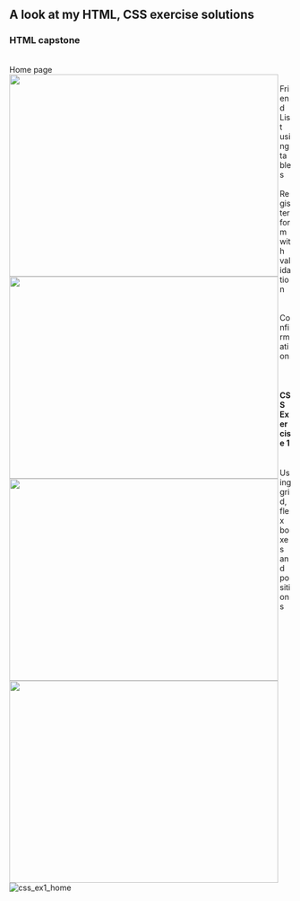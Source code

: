 ## A look at my HTML, CSS exercise solutions
### HTML capstone
<br>Home page<br>
<img src="https://github.com/dpw950/Interns-artifacts/assets/68768878/39db34f1-d877-4b17-a874-2434f38ac859" align="left" height="360" width="480">
<br>
Friend List using tables
<img src="https://github.com/dpw950/Interns-artifacts/assets/68768878/68375030-0979-4e3e-af89-5e34bb16ad5d" align="left" height="360" width="480">
<br><br>
Register form with validation<br>
<img src="https://github.com/dpw950/Interns-artifacts/assets/68768878/75fc473b-30ee-4044-97e7-56c3b2db48cc" align="left" height="360" width="480">
<br><br>
Confirmation<br>
<img src="https://github.com/dpw950/Interns-artifacts/assets/68768878/7bf5373e-be27-44dd-a2ff-2e95dcf2b37d" align="left" height="360" width="480">
<br><br>

#### CSS Exercise 1
<br>Using grid, flex boxes and positions<br>
![css_ex1_home](https://github.com/dpw950/Interns-artifacts/assets/68768878/313217ea-2874-4923-abb1-041b7ab00f55)
<br>
